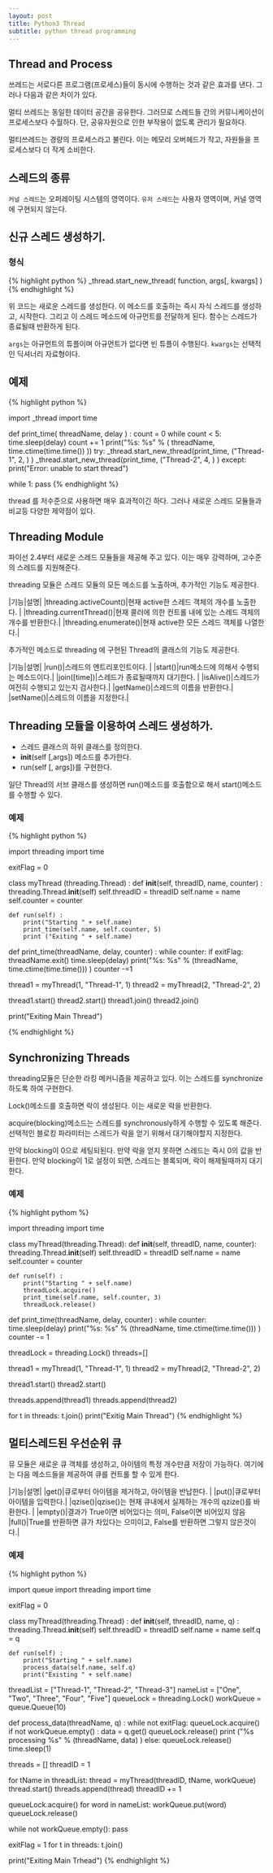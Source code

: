 ```yaml
---
layout: post
title: Python3 Thread
subtitle: python thread programming
---
```


## Thread and Process
쓰레드는 서로다른 프로그램(프로세스)들이 동시에 수행하는 것과 같은 효과를 낸다. 
그러나 다음과 같은 차이가 있다. 

멀티 쓰레드는 동일한 데이터 공간을 공유한다. 그러므로 스레드들 간의 커뮤니케이션이 프로세스보다 수월하다.
단, 공유자원으로 인한 부작용이 없도록 관리가 필요하다. 

멀티쓰레드는 경량의 프로세스라고 불린다. 이는 메모리 오버헤드가 작고, 자원들을 프로세스보다 더 작게 소비한다. 

## 스레드의 종류
```커널 스레드```는 오퍼레이팅 시스템의 영역이다. 
```유저 스레드```는 사용자 영역이며, 커널 영역에 구현되지 않는다. 

## 신규 스레드 생성하기. 

### 형식 
{% highlight python %}
_thread.start_new_thread( function, args[, kwargs] )
{% endhighlight %}

위 코드는 새로운 스레드를 생성한다. 이 메소드를 호출하는 즉시 자식 스레드를 생성하고, 시작한다. 그리고 이 스레드 메소드에 아규먼트를 전달하게 된다. 
함수는 스레드가 종료될때 반환하게 된다. 

```args```는 아규먼트의 튜플이며 아규먼트가 없다면 빈 튜플이 수행된다. 
```kwargs```는 선택적인 딕셔너리 자료형이다. 

## 예제 
{% highlight python %}

import _thread
import time

def print_time( threadName, delay ) :
    count = 0
    while count < 5:
        time.sleep(delay)
        count += 1
        print("%s: %s" % ( threadName, time.ctime(time.time()) ))
try:
    _thread.start_new_thread(print_time, ("Thread-1", 2, ) )
    _thread.start_new_thread(print_time, ("Thread-2", 4, ) )
except:
    print("Error: unable to start thread")

while 1:
    pass
{% endhighlight %}

thread 를 저수준으로 사용하면 매우 효과적이긴 하다. 그러나 새로운 스레드 모듈들과 비교등 다양한 제약점이 있다. 

## Threading Module
파이선 2.4부터 새로운 스레드 모듈들을 제공해 주고 있다. 이는 매우 강력하며, 고수준의 스레드를 지원해준다. 

threading 모듈은 스레드 모듈의 모든 메소드를 노출하며, 추가적인 기능도 제공한다. 

|기능|설명|
|threading.activeCount()|현재 active한 스레드 객체의 개수를 노출한다. |
|threading.currentThread()|현재 콜러에 의한 컨트롤 내에 있는 스레드 객체의 개수를 반환한다.|
|threading.enumerate()|현재 active한 모든 스레드 객체를 나열한다.|

추가적인 메소드로 threading 에 구현된 Thread의 클래스의 기능도 제공한다. 

|기능|설명|
|run()|스레드의 엔트리포인트이다. |
|start()|run메소드에 의해서 수행되는 메소드이다.|
|join([time])|스레드가 종료될때까지 대기한다. |
|isAlive()|스레드가 여전히 수행되고 있는지 검사한다.|
|getName()|스레드의 이름을 반환한다.|
|setName()|스레드의 이름을 지정한다.|

## Threading 모듈을 이용하여 스레드 생성하가. 
- 스레드 클래스의 하위 클래스를 정의한다. 
- __init__(self [,args]) 메소드를 추가한다. 
- run(self [, args])를 구현한다. 

일단 Thread의 서브 클래스를 생성하면 run()메소드를 호출함으로 해서 start()메소드를 수행할 수 있다.

### 예제 
{% highlight python %}

import threading
import time

exitFlag = 0

class myThread (threading.Thread) :
    def __init__(self, threadID, name, counter) :
        threading.Thread.__init__(self)
        self.threadID = threadID
        self.name = name
        self.counter = counter
	
    def run(self) :
        print("Starting " + self.name)
        print_time(self.name, self.counter, 5)
        print ("Exiting " + self.name)

def print_time(threadName, delay, counter) :
    while counter:
        if exitFlag:
            threadName.exit()
        time.sleep(delay)
        print("%s: %s" % (threadName, time.ctime(time.time())) )
        counter -=1

thread1 = myThread(1, "Thread-1", 1)
thread2 = myThread(2, "Thread-2", 2)

thread1.start()
thread2.start()
thread1.join()
thread2.join()

print("Exiting Main Thread")

{% endhighlight %}

## Synchronizing Threads
threading모듈은 단순한 라킹 메커니즘을 제공하고 있다. 이는 스레드를 synchronize 하도록 하여 구현한다. 

Lock()메소드를 호출하면 락이 생성된다. 이는 새로운 락을 반환한다. 

acquire(blocking)메소드는 스레드를 synchronously하게 수행할 수 있도록 해준다. 선택적인 블로킹 파라미터는 스레드가 락을 얻기 위해서 대기해야할지 지정한다. 

만약 blocking이 0으로 세팅되된다. 만약 락을 얻지 못하면 스레드는 즉시 0의 값을 반환한다. 만약 blocking이 1로 설정이 되면, 스레드는 블록되며, 락이 해제될때까지 대기한다. 

### 예제 
{% highlight pythom %}

import threading
import time

class myThread(threading.Thread):
    def __init__(self, threadID, name, counter):
        threading.Thread.__init__(self)
        self.threadID = threadID
        self.name = name
        self.counter = counter

    def run(self) :
        print("Starting " + self.name)
        threadLock.acquire()
        print_time(self.name, self.counter, 3)
        threadLock.release()

def print_time(threadName, delay, counter) :
    while counter:
        time.sleep(delay)
        print("%s: %s" % (threadName, time.ctime(time.time())) )
        counter -= 1

threadLock = threading.Lock()
threads=[]

thread1 = myThread(1, "Thread-1", 1)
thread2 = myThread(2, "Thread-2", 2)

thread1.start()
thread2.start()

threads.append(thread1)
threads.append(thread2)

for t in threads:
	t.join()
print("Exitig Main Thread")
{% endhighlight %}

## 멀티스레드된 우선순위 큐 
뮤 모듈은 새로운 큐 객체를 생성하고, 아이템의 특정 개수만큼 저장이 가능하다. 여기에는 다음 메소드들을 제공하여 큐를 컨트롤 할 수 있게 한다. 

|기능|설명|
|get()|큐로부터 아이템을 제거하고, 아이템을 반납한다. |
|put()|큐로부터 아이템을 입력한다.|
|qzise()|qzise()는 현재 큐내에서 실제하는 개수의 qzize()를 바환한다. |
|empty()|결과가 True이면 비어있다는 의미, False이면 비어있지 않음
|full()|True를 반환하면 큐가 차있다는 으미이고, False를 반환하면 그렇지 않은것이다.|

### 예제 
{% highlight python %}

import queue
import threading
import time

exitFlag = 0

class myThread(threading.Thread) :
    def __init__(self, threadID, name, q) :
        threading.Thread.__init__(self)
        self.threadID = threadID
        self.name = name
        self.q = q

    def run(self) :
        print("Starting " + self.name)
        process_data(self.name, self.q)
        print("Existing " + self.name)
	
threadList = ["Thread-1", "Thread-2", "Thread-3"]
nameList = ["One", "Two", "Three", "Four", "Five"]
queueLock = threading.Lock()
workQueue = queue.Queue(10)
	
def process_data(threadName, q) :
    while not exitFlag:
        queueLock.acquire()
        if not workQueue.empty() :
            data = q.get()
            queueLock.release()
            print ("%s processing %s" % (threadName, data) )
        else:
            queueLock.release()
        time.sleep(1)

threads = []
threadID = 1

for tName in threadList:
    thread = myThread(threadID, tName, workQueue)
    thread.start()
    threads.append(thread)
    threadID += 1

queueLock.acquire()
for word in nameList:
	workQueue.put(word)
queueLock.release()

while not workQueue.empty():
    pass

exitFlag = 1
for t in threads:
	t.join()

print("Exiting Main Trhead")
{% endhighlight %}
